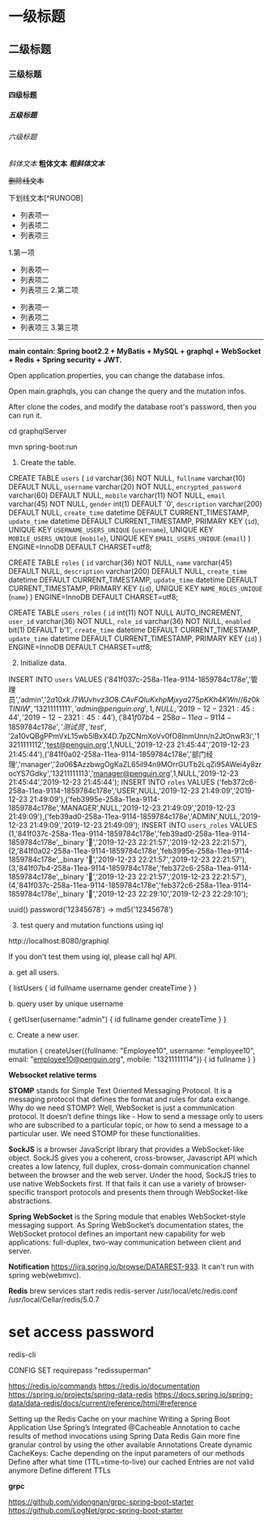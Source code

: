 # 一级标题
## 二级标题
### 三级标题
#### 四级标题
##### 五级标题
###### 六级标题

*斜体文本*
**粗体文本**
***粗斜体文本***

~~删除线文本~~

下划线文本[^RUNOOB]

* 列表项一
* 列表项二
* 列表项三

1.第一项
  * 列表项一
  * 列表项二
  * 列表项三
2.第二项
  - 列表项一
  - 列表项二
  - 列表项三
3.第三项

***

**main contain: Spring boot2.2 + MyBatis + MySQL + graphql + WebSocket + Redis + Spring security + JWT.**

Open application.properties, you can change the database infos.

Open main.graphqls, you can change the query and the mutation infos.

After clone the codes, and modify the database root's password, then you can run it. 

cd graphqlServer

mvn spring-boot:run

1. Create the table.

CREATE TABLE `users` (
  `id` varchar(36) NOT NULL,
  `fullname` varchar(10) DEFAULT NULL,
  `username` varchar(20) NOT NULL,
  `encrypted_password` varchar(60) DEFAULT NULL,
  `mobile` varchar(11) NOT NULL,
  `email` varchar(45) NOT NULL,
  `gender` int(1) DEFAULT '0',
  `description` varchar(200) DEFAULT NULL,
  `create_time` datetime DEFAULT CURRENT_TIMESTAMP,
  `update_time` datetime DEFAULT CURRENT_TIMESTAMP,
  PRIMARY KEY (`id`),
  UNIQUE KEY `USERNAME_USERS_UNIQUE` (`username`),
  UNIQUE KEY `MOBILE_USERS_UNIQUE` (`mobile`),
  UNIQUE KEY `EMAIL_USERS_UNIQUE` (`email`)
) ENGINE=InnoDB DEFAULT CHARSET=utf8;

CREATE TABLE `roles` (
  `id` varchar(36) NOT NULL,
  `name` varchar(45) DEFAULT NULL,
  `description` varchar(200) DEFAULT NULL,
  `create_time` datetime DEFAULT CURRENT_TIMESTAMP,
  `update_time` datetime DEFAULT CURRENT_TIMESTAMP,
  PRIMARY KEY (`id`),
  UNIQUE KEY `NAME_ROLES_UNIQUE` (`name`)
) ENGINE=InnoDB DEFAULT CHARSET=utf8;

CREATE TABLE `users_roles` (
  `id` int(11) NOT NULL AUTO_INCREMENT,
  `user_id` varchar(36) NOT NULL,
  `role_id` varchar(36) NOT NULL,
  `enabled` bit(1) DEFAULT b'1',
  `create_time` datetime DEFAULT CURRENT_TIMESTAMP,
  `update_time` datetime DEFAULT CURRENT_TIMESTAMP,
  PRIMARY KEY (`id`)
) ENGINE=InnoDB DEFAULT CHARSET=utf8;

2. Initialize data.

INSERT INTO `users` VALUES ('841f037c-258a-11ea-9114-1859784c178e','管理员','admin','$2a$10$xk.I7WJvhvz3O8.CAvFQIuKxhpMjxya275pKKh4KWn//6z0kTINIW','13211111111','admin@penguin.org',1,NULL,'2019-12-23 21:45:44','2019-12-23 21:45:44'),('841f07b4-258a-11ea-9114-1859784c178e','测试员','test','$2a$10$vQBgPPmVxL15wb5lBxX4D.7pZCNmXoVv0fO8InmUnn/n2JtOnwR3i','13211111112','test@penguin.org',1,NULL,'2019-12-23 21:45:44','2019-12-23 21:45:44'),('841f0a02-258a-11ea-9114-1859784c178e','部门经理','manager','$2a$06$AzzbwgOgKaZL65il94n9MOrrGUTb2LqZi95AWei4y8zrocYS7Gdky','13211111113','manager@penguin.org',1,NULL,'2019-12-23 21:45:44','2019-12-23 21:45:44');
INSERT INTO `roles` VALUES ('feb372c6-258a-11ea-9114-1859784c178e','USER',NULL,'2019-12-23 21:49:09','2019-12-23 21:49:09'),('feb3995e-258a-11ea-9114-1859784c178e','MANAGER',NULL,'2019-12-23 21:49:09','2019-12-23 21:49:09'),('feb39ad0-258a-11ea-9114-1859784c178e','ADMIN',NULL,'2019-12-23 21:49:09','2019-12-23 21:49:09');
INSERT INTO `users_roles` VALUES (1,'841f037c-258a-11ea-9114-1859784c178e','feb39ad0-258a-11ea-9114-1859784c178e',_binary '','2019-12-23 22:21:57','2019-12-23 22:21:57'),(2,'841f0a02-258a-11ea-9114-1859784c178e','feb3995e-258a-11ea-9114-1859784c178e',_binary '','2019-12-23 22:21:57','2019-12-23 22:21:57'),(3,'841f07b4-258a-11ea-9114-1859784c178e','feb372c6-258a-11ea-9114-1859784c178e',_binary '','2019-12-23 22:21:57','2019-12-23 22:21:57'),(4,'841f037c-258a-11ea-9114-1859784c178e','feb372c6-258a-11ea-9114-1859784c178e',_binary '','2019-12-23 22:29:10','2019-12-23 22:29:10');

uuid()
password('12345678') -> md5('12345678')

3. test query and mutation functions using iql

http://localhost:8080/graphiql

If you don't test them using iql, please call hql API.

a. get all users.

{
  listUsers {
    id
    fullname
    username
    gender
    createTime
  }
}

b. query user by unique username

{
  getUser(username:"admin") {
    id
    fullname
    gender
    createTime
  }
}

c. Create a new user.

mutation {
  createUser({fullname: "Employee10", username: "employee10", email: "employee10@penguin.org", mobile: "13211111114"}) {
    id
    fullname
  }
}

**Websocket relative terms**

**STOMP** stands for Simple Text Oriented Messaging Protocol. It is a messaging protocol that defines the format and rules for data exchange.
Why do we need STOMP? Well, WebSocket is just a communication protocol. It doesn’t define things like - How to send a message only to users who are subscribed to a particular topic, or how to send a message to a particular user. We need STOMP for these functionalities.

**SockJS** is a browser JavaScript library that provides a WebSocket-like object. SockJS gives you a coherent, cross-browser, Javascript API which creates a low latency, full duplex, cross-domain communication channel between the browser and the web server.
Under the hood, SockJS tries to use native WebSockets first. If that fails it can use a variety of browser-specific transport protocols and presents them through WebSocket-like abstractions.

**Spring WebSocket** is the Spring module that enables WebSocket-style messaging support. As Spring WebSocket’s documentation states, the WebSocket protocol defines an important new capability for web applications: full-duplex, two-way communication between client and server.

**Notification**
https://jira.spring.io/browse/DATAREST-933. It can't run with spring web(webmvc).

**Redis**
 brew services start redis
 redis-server /usr/local/etc/redis.conf
/usr/local/Cellar/redis/5.0.7

# set access password
redis-cli

CONFIG SET requirepass "redissuperman"

https://redis.io/commands
https://redis.io/documentation
https://spring.io/projects/spring-data-redis
https://docs.spring.io/spring-data/data-redis/docs/current/reference/html/#reference

Setting up the Redis Cache on your machine
Writing a Spring Boot Application
Use Spring’s Integrated @Cacheable Annotation to cache results of method invocations using Spring Data Redis
Gain more fine granular control by using the other available Annotations
Create dynamic CacheKeys: Cache depending on the input parameters of our methods
Define after what time (TTL=time-to-live) our cached Entries are not valid anymore
Define different TTLs

**grpc**

https://github.com/yidongnan/grpc-spring-boot-starter
https://github.com/LogNet/grpc-spring-boot-starter
